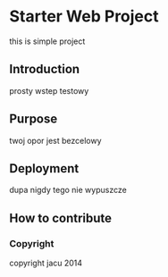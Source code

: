 # Starter Web Project

this is simple project

## Introduction

prosty wstep testowy

## Purpose

twoj opor jest bezcelowy

## Deployment

dupa nigdy tego nie wypuszcze

## How to contribute

### Copyright

copyright jacu 2014